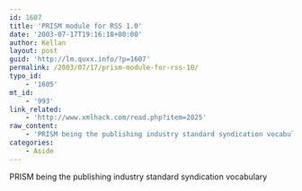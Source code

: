 ```yaml
---
id: 1607
title: 'PRISM module for RSS 1.0'
date: '2003-07-17T19:16:18+00:00'
author: Kellan
layout: post
guid: 'http://lm.quxx.info/?p=1607'
permalink: /2003/07/17/prism-module-for-rss-10/
typo_id:
    - '1605'
mt_id:
    - '993'
link_related:
    - 'http://www.xmlhack.com/read.php?item=2025'
raw_content:
    - 'PRISM being the publishing industry standard syndication vocabulary'
categories:
    - Aside
---
```


PRISM being the publishing industry standard syndication vocabulary